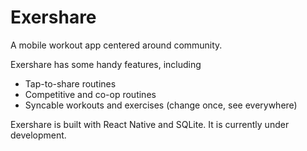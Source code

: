 # Exershare

A mobile workout app centered around community.

Exershare has some handy features, including
- Tap-to-share routines
- Competitive and co-op routines
- Syncable workouts and exercises (change once, see everywhere)

Exershare is built with React Native and SQLite. It is currently under development.